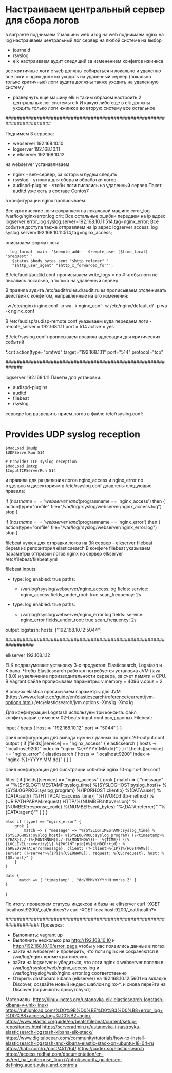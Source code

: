# Настраиваем центральный сервер для сбора логов
в вагранте поднимаем 2 машины web и log
на web поднимаем nginx
на log настраиваем центральный лог сервер на любой системе на выбор
- journald
- rsyslog
- elk
настраиваем аудит следящий за изменением конфигов нжинкса

все критичные логи с web должны собираться и локально и удаленно
все логи с nginx должны уходить на удаленный сервер (локально только критичные)
логи аудита должны также уходить на удаленную систему

* развернуть еще машину elk
и таким образом настроить 2 центральных лог системы elk И какую либо еще
в elk должны уходить только логи нжинкса
во вторую систему все остальное

########################################################################

Поднимем 3 сервера:
- webserver 192.168.10.10
- logserver 192.168.10.11
- и elkserver 192.168.10.12

на webserver устанавливаем
- nginx - веб-сервер, за которым будем следить
- rsyslog - утилита для сбора и обработки логов
- audispd-plugins - чтобы логи писались на удаленный сервер
Пакет auditd  уже есть в составе Centos7

в конфигурации nginx прописываем 

Все критические логи сохраняем на локальной машине
error_log /var/log/nginx/error.log crit;
Все остальные ошибки передаем на ip адрес logserver
error_log syslog:server=192.168.10.11:514,tag=nginx_error;
Все события доступа также отправляем на ip адрес logserver
access_log syslog:server=192.168.10.11:514,tag=nginx_access;

описываем формат лога

      log_format  main  '$remote_addr - $remote_user [$time_local] "$request" '
      '$status $body_bytes_sent "$http_referer" '
      '"$http_user_agent" "$http_x_forwarded_for"';

В /etc/audit/auditd.conf
прописываем write_logs = no # чтобы логи не писались локально, а только на удаленный сервер

В правила аудита /etc/audit/rules.d/audit.rules прописываем отслеживать действия с конфигом, направленные на его изменения:

-w /etc/nginx/nginx.conf -p wa -k nginx_conf
-w /etc/nginx/default.d/ -p wa -k nginx_conf

В /etc/audisp/audisp-remote.conf указываем куда передаем логи
        - remote_server = 192.168.1.11
	  port = 514
	  active = yes

В /etc/rsyslog.conf	прописываем правила адресации для критических событий

*.crit action(type="omfwd" target="192.168.1.11" port="514" protocol="tcp"


##############################################################

logserver 192.168.1.11
Пакеты для установки:
- audispd-plugins
- auditd
- filebeat
- rsyslog

сервере log разрешить прием логов в файле /etc/rsyslog.conf:

# Provides UDP syslog reception
	$ModLoad imudp
	$UDPServerRun 514

	# Provides TCP syslog reception
	$ModLoad imtcp
	$InputTCPServerRun 514

и правила для разделения логов nginx_access и nginx_error по отдельным директориям в /etc/rsyslog.conf доавлены следующие правила:

if ($hostname == 'webserver') and ($programname == 'nginx_access') then {
    action(type="omfile" file="/var/log/rsyslog/webserver/nginx_access.log")
    stop
}

if ($hostname == 'webserver') and ($programname == 'nginx_error') then {
    action(type="omfile" file="/var/log/rsyslog/webserver/nginx_error.log")
    stop
}


filebeat нужен для отправки логов на 3й сервер - elkserver
filebeat берем из репозитория elasticsearch
В конфиге filebeat указываем параметры отправки логов nginx на сервер elkserver /etc/filebeat/filebeat.yml

filebeat.inputs:
- type: log
  enabled: true
  paths:
    - /var/log/rsyslog/webserver/nginx_access.log
  fields:
    service: nginx_access
    fields_under_root: true
    scan_frequency: 2s

- type: log
  enabled: true
  paths:
    - /var/log/rsyslog/webserver/nginx_error.log
  fields:
    service: nginx_error
    fields_under_root: true
    scan_frequency: 2s

output.logstash:
  hosts: ["192.168.10.12:5044"]


##################################################################

elkserver 192.168.1.12

ELK подразумевает установку 3-х продуктов:  Elasticsearch, Logstash и Kibana. Чтобы Elasticsearch работал потребуется установка  JVM (java-1.8.0) и увеличение производительности сервера, за счет  памяти и CPU. В Vagrant файле прописываем параметры:
      v.memory = 4096
      v.cpus = 2

В опциях elastica прописываем параметры для JVM (https://www.elastic.co/guide/en/elasticsearch/reference/current/jvm-options.html)
/etc/elasticsearch/jvm.options
-Xms1g
-Xmx1g

Для конфигурации Logstash используем три конфига:
файл конфигурации с именем 02-beats-input.conf ввод данных Filebeat:

input {
    beats {
        host => "192.168.10.12"
        port => "5044"
    }
}

файл конфигурации для вывода нужных данных по nginx 20-output.conf
output {
    if [fields][service] == "nginx_access" {
        elasticsearch {
            hosts => "localhost:9200"
            index => "nginx-%{+YYYY.MM.dd}"
        }
    }
    if [fields][service] == "nginx_error" {
        elasticsearch {
            hosts => "localhost:9200"
            index => "nginx-%{+YYYY.MM.dd}"
        }
    }
}

файл конфигурации для фильтрации событий nginx 10-nginx-filter.conf

filter {
    if [fields][service] == "nginx_access" {
        grok {
            match => { "message" => "%{SYSLOGTIMESTAMP:syslog_time} %{SYSLOGHOST:syslog_host}+ %{SYSLOGPROG:syslog_program} %{IPORHOST:clientip} %{DATA:user} %{DATA:auth} \[%{HTTPDATE:access_time}\] \"%{WORD:http-method} %{URIPATHPARAM:request} HTTP/%{NUMBER:httpversion}\" %{NUMBER:response_code} %{NUMBER:sent_bytes} \"%{DATA:referrer}\" \"%{DATA:agent}\"" }
        }
    } 
    
    else if [type] == "nginx_error" {
        grok {
            match => { "message" => "%{SYSLOGTIMESTAMP:syslog_time} %{SYSLOGHOST:syslog_host}+ %{SYSLOGPROG:syslog_program} (?<timestamp>%{YEAR}[./-]%{MONTHNUM}[./-]%{MONTHDAY}[- ]%{TIME}) \[%{LOGLEVEL:severity}\] %{POSINT:pid}#%{NUMBER:tid}: %{GREEDYDATA:errormessage}, client: (?<client>%{IP}|%{HOSTNAME}), server: (?<server>%{IP}|%{USERNAME}), request: %{QS:request}, host: %{QS:host}" }
        }
    }

    date {
          match => [ "timestamp" , "dd/MMM/YYYY:HH:mm:ss Z" ]
    }
}

По итогу, проверяем статусы индексов и базы на elkserver
curl -XGET localhost:9200/_cat/indices?v
curl -XGET localhost:9200/_cat/health?v


####################################################################
Проверка:

- Выполнить: vagrant up
- Выполнить несколько раз http://192.168.10.10 и http://192.168.10.10/error_page
чтобы у нас появились данные в логах.
- зайти на webserver и проверить, что логи nginx не сохраняются в /var/log/nginx кроме критических.
- зайти на logserver и убедиться, что логи nginx с webserver попали в /var/log/rsyslog/web/nginx_access.log и  /var/log/rsyslog/web/nginx_error.log соответственно
- Открыть dashboard kibanа (elkserver) на 192.168.10.12:5601 на вкладке Discover, создайте новый индекс шаблон nginx-*. и снова перейти на Discover (скриншоты присутсвуют)


Материалы:
https://linux-notes.org/ustanovka-elk-elasticsearch-logstash-kibana-v-unix-linux/
https://ruhighload.com/%D0%9B%D0%BE%D0%B3%D0%B8+error_log+%D0%B8+access_log+%D0%B2+nginx
https://www.elastic.co/guide/en/beats/filebeat/current/setup-repositories.html
https://serveradmin.ru/ustanovka-i-nastroyka-elasticsearch-logstash-kibana-elk-stack/
https://www.digitalocean.com/community/tutorials/how-to-install-elasticsearch-logstash-and-kibana-elastic-stack-on-ubuntu-18-04-ru
https://habr.com/ru/post/451264/
https://codex.so/elastic-search
https://access.redhat.com/documentation/en-us/red_hat_enterprise_linux/7/html/security_guide/sec-defining_audit_rules_and_controls

